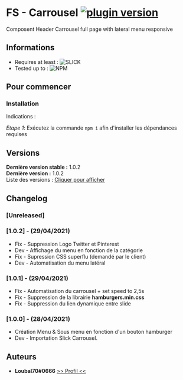 # FS - Carrousel [![plugin version](https://img.shields.io/badge/version-v1.0.2-color.svg)](https://github.com/Loubal70/Carrousel/releases/latest)

Composent Header Carrousel full page with lateral menu responsive

## Informations

- Requires at least : ![SLICK](https://img.shields.io/badge/SLICK-Required-orange)
- Tested up to : ![NPM](https://img.shields.io/badge/NPM-7.11.1-green.svg)

## Pour commencer


### Installation

Indications :


_Etape 1_: Exécutez la commande ``npm i`` afin d'installer les dépendances requises

## Versions

**Dernière version stable :** 1.0.2 <br>
**Dernière version :** 1.0.2<br>
Liste des versions : [Cliquer pour afficher](https://github.com/Loubal70/GrandLine_WhiteList/tags)

## Changelog

### [Unreleased]

### [1.0.2] - (29/04/2021)

* Fix - Suppression Logo Twitter et Pinterest
* Dev - Affichage du menu en fonction de la catégorie
* Fix - Supression CSS superflu (demandé par le client)
* Dev - Automatisation du menu latéral

### [1.0.1] - (29/04/2021)

* Fix - Automatisation du carrousel + set speed to 2,5s
* Fix - Suppression de la librairie **hamburgers.min.css**
* Fix - Suppression du lien dynamique entre slide

### [1.0.0] - (28/04/2021)

* Création Menu & Sous menu en fonction d'un bouton hamburger
* Dev - Importation Slick Carrousel.

## Auteurs

* **Loubal70#0666** [>> Profil <<](https://github.com/Loubal70/)
